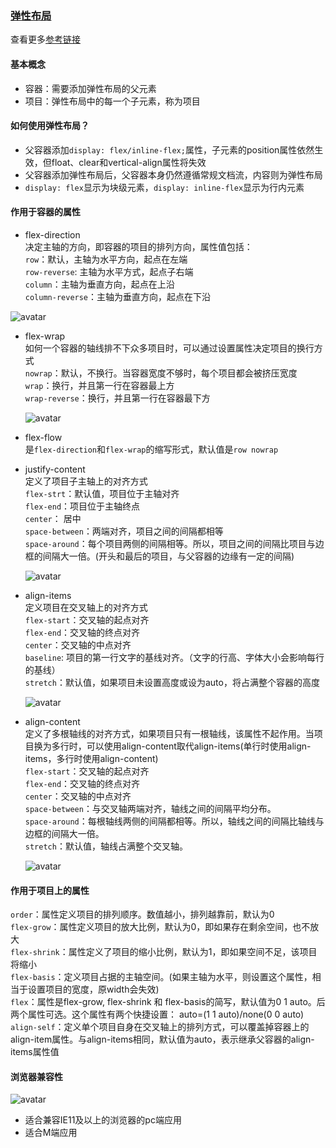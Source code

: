 ### [弹性布局](https://developer.mozilla.org/en-US/docs/Web/CSS/flex)

[参考链接]: https://www.cnblogs.com/Renyi-Fan/p/8116310.html
查看更多[参考链接]

#### 基本概念

* 容器：需要添加弹性布局的父元素
* 项目：弹性布局中的每一个子元素，称为项目

#### 如何使用弹性布局？

* 父容器添加`display: flex/inline-flex;`属性，子元素的position属性依然生效，但float、clear和vertical-align属性将失效
* 父容器添加弹性布局后，父容器本身仍然遵循常规文档流，内容则为弹性布局
* `display: flex`显示为块级元素，`display: inline-flex`显示为行内元素

#### 作用于容器的属性

* flex-direction<br>
决定主轴的方向，即容器的项目的排列方向，属性值包括：<br>
`row`：默认，主轴为水平方向，起点在左端<br>
`row-reverse`: 主轴为水平方式，起点子右端<br>
`column`：主轴为垂直方向，起点在上沿<br>
`column-reverse`：主轴为垂直方向，起点在下沿

![avatar](./imgs/flex-direction.png)


* flex-wrap<br>
如何一个容器的轴线排不下众多项目时，可以通过设置属性决定项目的换行方式<br>
`nowrap`：默认，不换行。当容器宽度不够时，每个项目都会被挤压宽度<br>
`wrap`：换行，并且第一行在容器最上方<br>
`wrap-reverse`：换行，并且第一行在容器最下方

  ![avatar](./imgs/flex-wrap.png)

* flex-flow<br>
是`flex-direction`和`flex-wrap`的缩写形式，默认值是`row nowrap`

* justify-content<br>
定义了项目子主轴上的对齐方式<br>
`flex-strt`：默认值，项目位于主轴对齐<br>
`flex-end`：项目位于主轴终点<br>
`center`： 居中<br>
`space-between`：两端对齐，项目之间的间隔都相等<br>
`space-around`：每个项目两侧的间隔相等。所以，项目之间的间隔比项目与边框的间隔大一倍。(开头和最后的项目，与父容器的边缘有一定的间隔)

  ![avatar](./imgs/justify-content.png)

* align-items<br>
定义项目在交叉轴上的对齐方式<br>
`flex-start`：交叉轴的起点对齐<br>
`flex-end`：交叉轴的终点对齐<br>
`center`：交叉轴的中点对齐<br>
`baseline`: 项目的第一行文字的基线对齐。（文字的行高、字体大小会影响每行的基线）<br>
`stretch`：默认值，如果项目未设置高度或设为auto，将占满整个容器的高度

  ![avatar](./imgs/align-items.png)

* align-content<br>
定义了多根轴线的对齐方式，如果项目只有一根轴线，该属性不起作用。当项目换为多行时，可以使用align-content取代align-items(单行时使用align-items，多行时使用align-content)<br>
`flex-start`：交叉轴的起点对齐<br>
`flex-end`：交叉轴的终点对齐<br>
`center`：交叉轴的中点对齐<br>
`space-between`：与交叉轴两端对齐，轴线之间的间隔平均分布。<br>
`space-around`：每根轴线两侧的间隔都相等。所以，轴线之间的间隔比轴线与边框的间隔大一倍。<br>
`stretch`：默认值，轴线占满整个交叉轴。

  ![avatar](./imgs/align-content.png)

#### 作用于项目上的属性

`order`：属性定义项目的排列顺序。数值越小，排列越靠前，默认为0<br>
`flex-grow`：属性定义项目的放大比例，默认为0，即如果存在剩余空间，也不放大<br>
`flex-shrink`：属性定义了项目的缩小比例，默认为1，即如果空间不足，该项目将缩小<br>
`flex-basis`：定义项目占据的主轴空间。(如果主轴为水平，则设置这个属性，相当于设置项目的宽度，原width会失效)<br>
`flex`：属性是flex-grow, flex-shrink 和 flex-basis的简写，默认值为0 1 auto。后两个属性可选。这个属性有两个快捷设置： auto=(1 1 auto)/none(0 0 auto)<br>
`align-self`：定义单个项目自身在交叉轴上的排列方式，可以覆盖掉容器上的align-item属性。与align-items相同，默认值为auto，表示继承父容器的align-items属性值<br>

#### 浏览器兼容性
![avatar](./imgs/flex-1.png)

* 适合兼容IE11及以上的浏览器的pc端应用
* 适合M端应用